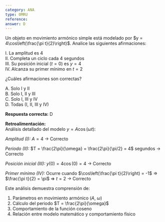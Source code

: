 ```yaml
---
category: ANA
type: OMRU
reference:
answer: D
---
```


Un objeto en movimiento armónico simple está modelado por $y = 4\cos\left(\frac{\pi t}{2}\right)$. Analice las siguientes afirmaciones:

I. La amplitud es $4$  
II. Completa un ciclo cada $4$ segundos  
III. Su posición inicial ($t=0$) es $y=4$  
IV. Alcanza su primer mínimo en $t=2$  

¿Cuáles afirmaciones son correctas?

A. Solo I y II  
B. Solo I, II y III  
C. Solo I, III y IV  
D. Todas (I, II, III y IV)  

**Respuesta correcta:** D

**Retroalimentación:**  
Análisis detallado del modelo $y = A\cos(\omega t)$:

*Amplitud (I):* $A = 4$ → Correcto

*Periodo (II):* $T = \frac{2\pi}{\omega} = \frac{2\pi}{\pi/2} = 4$ segundos → Correcto

*Posición inicial (III):* $y(0) = 4\cos(0) = 4$ → Correcto

*Primer mínimo (IV):* Ocurre cuando $\cos\left(\frac{\pi t}{2}\right) = -1$ ⇒ $\frac{\pi t}{2} = \pi$ ⇒ $t=2$ → Correcto
  

Este análisis demuestra comprensión de:

1. Parámetros en movimiento armónico ($A$, $\omega$)
2. Cálculo del periodo $T = \frac{2\pi}{\omega}$
3. Comportamiento de la función coseno
4. Relación entre modelo matemático y comportamiento físico
